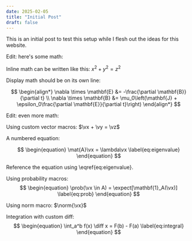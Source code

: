 ```yaml
---
date: 2025-02-05
title: "Initial Post"
draft: false
---
```


This is an initial post to test this setup while I flesh out the ideas for this website.

Edit: here's some math:

Inline math can be written like this: $x^2 + y^2 = z^2$

Display math should be on its own line:

$$
\begin{align*}
\nabla \times \mathbf{E} &= -\frac{\partial \mathbf{B}}{\partial t} \\
\nabla \times \mathbf{B} &= \mu_0\left(\mathbf{J} + \epsilon_0\frac{\partial \mathbf{E}}{\partial t}\right)
\end{align*}
$$

Edit: even more math:

Using custom vector macros: $\vx + \vy = \vz$

A numbered equation:

$$
\begin{equation}
\mat{A}\vx = \lambda\vx
\label{eq:eigenvalue}
\end{equation}
$$

Reference the equation using \eqref{eq:eigenvalue}.

Using probability macros:
$$
\begin{equation}
\prob(\vx \in A) = \expect[\mathbf{1}_A(\vx)]
\label{eq:prob}
\end{equation}
$$

Using norm macro: $\norm{\vx}$

Integration with custom diff:
$$
\begin{equation}
\int_a^b f(x) \diff x = F(b) - F(a)
\label{eq:integral}
\end{equation}
$$